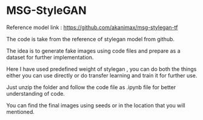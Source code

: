 # MSG-StyleGAN

Reference model link : https://github.com/akanimax/msg-stylegan-tf 

The code is take from the reference of stylegan model from github.

The idea is to generate fake images using code files and prepare as a dataset for further implementation.

Here I have used predefined weight of stylegan , you can do both the things either you can use directly or do transfer learning and train it for further use.

Just unzip the folder and follow the code file as .ipynb file for better understanding of code.

You can find the final images using seeds or in the location that you will mentioned.
